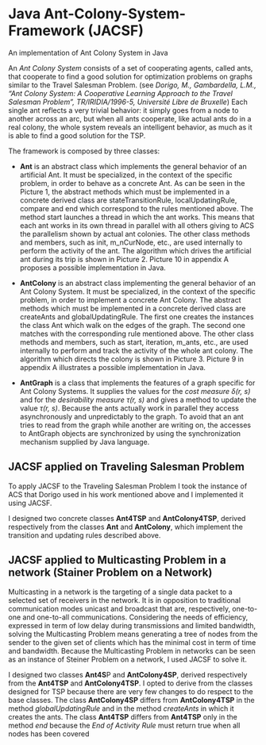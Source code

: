 # Java Ant-Colony-System-Framework (JACSF)
An implementation of Ant Colony System in Java

An *Ant Colony System* consists of a set of cooperating agents, called ants, that cooperate to find a good solution for optimization problems on graphs similar to the Travel Salesman Problem. (see *Dorigo, M., Gambardella, L.M., “Ant Colony System: A Cooperative Learning Approach to the Travel Salesman Problem”, TR/IRIDIA/1996-5, Université Libre de Bruxelle*)
Each single ant reflects a very trivial behavior: it simply goes from a node to another across an arc, but when all ants cooperate, like actual ants do in a real colony, the whole system reveals an intelligent behavior, as much as it is able to find a good solution for the TSP.

The framework is composed by three classes: 
-	**Ant** is an abstract class which implements the general behavior of an artificial Ant. It must be specialized, in the context of the specific problem, in order to behave as a concrete Ant. As can be seen in the Picture 1, the abstract methods which must be implemented in a concrete derived class are stateTransitionRule, localUpdatingRule, compare and end which correspond to the rules mentioned above. The method start launches a thread in which the ant works. This means that each ant works in its own thread in parallel with all others giving to ACS the parallelism shown by actual ant colonies. The other class methods and members, such as init, m_nCurNode, etc., are used internally to perform the activity of the ant. The algorithm which drives the artificial ant during its trip is shown in Picture 2.  Picture 10 in appendix A proposes a possible implementation in Java.

-	**AntColony** is an abstract class implementing the general behavior of an Ant Colony System. It must be specialized, in the context of the specific problem, in order to implement a concrete Ant Colony. The abstract methods which must be implemented in a concrete derived class are createAnts and globalUpdatingRule. The first one creates the instances the class Ant which walk on the edges of the graph. The second one matches with the corresponding rule mentioned above. The other class methods and members, such as start, iteration, m_ants, etc., are used internally to perform and track the activity of the whole ant colony. The algorithm which directs the colony is shown in Picture 3. Picture 9 in appendix A illustrates a possible implementation in Java.

-	**AntGraph**  is a class that implements the features of a graph specific for Ant Colony Systems. It supplies the values for the *cost measure δ(r, s)* and for the *desirability measure τ(r, s)* and gives a method to update the value *τ(r, s)*. Because the ants actually work in parallel they access asynchronously and unpredictably to the graph. To avoid that an ant tries to read from the graph while another are writing on, the accesses to AntGraph objects are synchronized by using the synchronization mechanism supplied by Java language.

## JACSF applied on Traveling Salesman Problem

To apply JACSF to the Traveling Salesman Problem I took the instance of ACS that Dorigo used in his work mentioned above and I implemented it using JACSF. 

I designed two concrete classes **Ant4TSP** and **AntColony4TSP**, derived respectively from the classes **Ant** and **AntColony**, which implement the transition and updating rules described above.

## JACSF applied to Multicasting Problem in a network (Stainer Problem on a Network)
Multicasting in a network is the targeting of a single data packet to a selected set of receivers in the network. It is in opposition to traditional communication modes unicast and broadcast that are, respectively, one-to-one and one-to-all communications. 
Considering the needs of efficiency, expressed in term of low delay during transmissions and limited bandwidth, solving the Multicasting Problem means generating a tree of nodes from the sender to the given set of clients which has the minimal cost in term of time and bandwidth.
Because the Multicasting Problem in networks can be seen as an instance of Steiner Problem on a network, I used JACSF to solve it.

I designed two classes **Ant4S**P and **AntColony4SP**, derived respectively from the **Ant4TSP** and **AntColony4TSP**. 
I opted to derive from the classes designed for TSP because there are very few changes to do respect to the base classes. 
The class **AntColony4SP** differs from **AntColony4TSP** in the method *globalUpdatingRule* and in the method *createAnts* in which it creates the ants. 
The class **Ant4TSP** differs from **Ant4TSP** only in the method *end* because the *End of Activity Rule* must return true when all nodes has been covered



